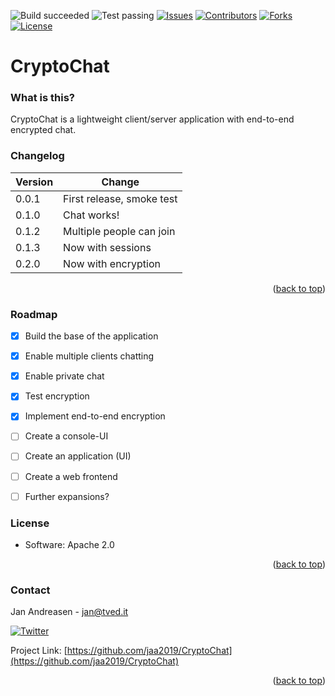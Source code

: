 ![Build succeeded][build-shield]
![Test passing][test-shield]
[![Issues][issues-shield]][issues-url]
[![Contributors][contributors-shield]][contributors-url]
[![Forks][forks-shield]][forks-url]
[![License][license-shield]][license-url]
# CryptoChat

### What is this?
CryptoChat is a lightweight client/server application with end-to-end encrypted chat.

### Changelog
| Version | Change |
|-|-|
| 0.0.1 | First release, smoke test |
| 0.1.0 | Chat works! |
| 0.1.2 | Multiple people can join |
| 0.1.3 | Now with sessions |
| 0.2.0 | Now with encryption |
<p align="right">(<a href="#top">back to top</a>)</p>

### Roadmap
- [x] Build the base of the application
- [x] Enable multiple clients chatting
- [x] Enable private chat
- [x] Test encryption
- [x] Implement end-to-end encryption
- [ ] Create a console-UI
- [ ] Create an application (UI)
- [ ] Create a web frontend
- [ ] Further expansions?


### License
* Software: Apache 2.0
<p align="right">(<a href="#top">back to top</a>)</p>


### Contact
Jan Andreasen - jan@tved.it

[![Twitter][twitter-shield]][twitter-url]

Project Link: [https://github.com/jaa2019/CryptoChat](https://github.com/jaa2019/CryptoChat)
<p align="right">(<a href="#top">back to top</a>)</p>


<!-- MARKDOWN LINKS & IMAGES -->
<!-- https://www.markdownguide.org/basic-syntax/#reference-style-links -->
[build-shield]: https://img.shields.io/badge/Build-success-brightgreen.svg
[test-shield]: https://img.shields.io/badge/Tests-pass-brightgreen.svg
[contributors-shield]: https://img.shields.io/github/contributors/jaa2019/CryptoChat.svg?style=badge
[contributors-url]: https://github.com/jaa2019/CryptoChat/graphs/contributors
[forks-shield]: https://img.shields.io/github/forks/jaa2019/CryptoChat.svg?style=badge
[forks-url]: https://github.com/jaa2019/CryptoChat/network/members
[issues-shield]: https://img.shields.io/github/issues/jaa2019/CryptoChat.svg?style=badge
[issues-url]: https://github.com/jaa2019/CryptoChat/issues
[license-shield]: https://img.shields.io/github/license/jaa2019/CryptoChat.svg?style=badge
[license-url]: https://github.com/jaa2019/CryptoChat/blob/master/LICENSE.txt
[twitter-shield]: https://img.shields.io/twitter/follow/andreasen_jan?style=social
[twitter-url]: https://twitter.com/andreasen_jan
